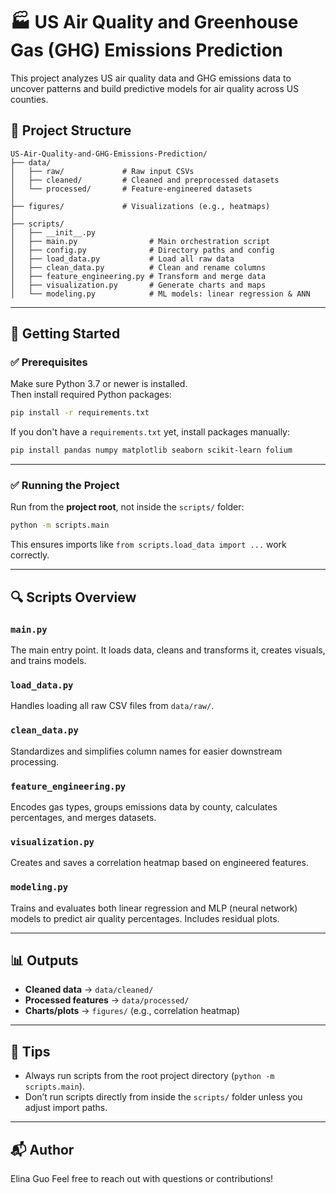# 🏭 US Air Quality and Greenhouse Gas (GHG) Emissions Prediction

This project analyzes US air quality data and GHG emissions data to uncover patterns and build predictive models for air quality across US counties.

## 📁 Project Structure

```
US-Air-Quality-and-GHG-Emissions-Prediction/
├── data/
│   ├── raw/             # Raw input CSVs
│   ├── cleaned/         # Cleaned and preprocessed datasets
│   └── processed/       # Feature-engineered datasets
│
├── figures/             # Visualizations (e.g., heatmaps)
│
├── scripts/
│   ├── __init__.py
│   ├── main.py                # Main orchestration script
│   ├── config.py              # Directory paths and config
│   ├── load_data.py           # Load all raw data
│   ├── clean_data.py          # Clean and rename columns
│   ├── feature_engineering.py # Transform and merge data
│   ├── visualization.py       # Generate charts and maps
│   └── modeling.py            # ML models: linear regression & ANN
```

---

## 🚀 Getting Started

### ✅ Prerequisites

Make sure Python 3.7 or newer is installed.  
Then install required Python packages:

```bash
pip install -r requirements.txt
```

If you don't have a `requirements.txt` yet, install packages manually:

```bash
pip install pandas numpy matplotlib seaborn scikit-learn folium
```

---

### ✅ Running the Project

Run from the **project root**, not inside the `scripts/` folder:

```bash
python -m scripts.main
```

This ensures imports like `from scripts.load_data import ...` work correctly.

---

## 🔍 Scripts Overview

### `main.py`
The main entry point. It loads data, cleans and transforms it, creates visuals, and trains models.

### `load_data.py`
Handles loading all raw CSV files from `data/raw/`.

### `clean_data.py`
Standardizes and simplifies column names for easier downstream processing.

### `feature_engineering.py`
Encodes gas types, groups emissions data by county, calculates percentages, and merges datasets.

### `visualization.py`
Creates and saves a correlation heatmap based on engineered features.

### `modeling.py`
Trains and evaluates both linear regression and MLP (neural network) models to predict air quality percentages. Includes residual plots.

---

## 📊 Outputs

- **Cleaned data** → `data/cleaned/`
- **Processed features** → `data/processed/`
- **Charts/plots** → `figures/` (e.g., correlation heatmap)

---

## 🧠 Tips

- Always run scripts from the root project directory (`python -m scripts.main`).
- Don’t run scripts directly from inside the `scripts/` folder unless you adjust import paths.

---

## 📬 Author

Elina Guo 
Feel free to reach out with questions or contributions!